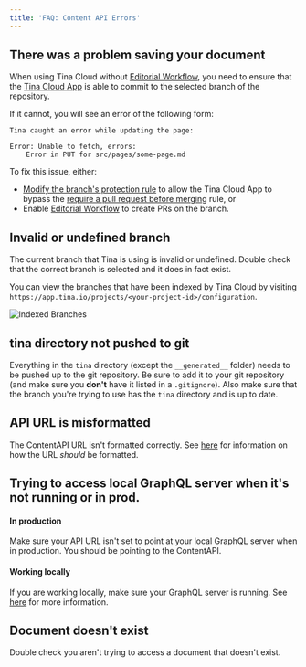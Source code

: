 ```yaml
---
title: 'FAQ: Content API Errors'
---
```


## There was a problem saving your document

When using Tina Cloud without [Editorial Workflow](https://tina.io/editorial-workflow/), you need to ensure that the [Tina Cloud App](https://github.com/apps/tina-cloud-app) is able to commit to the selected branch of the repository.

If it cannot, you will see an error of the following form:

```
Tina caught an error while updating the page:

Error: Unable to fetch, errors:
    Error in PUT for src/pages/some-page.md
```

To fix this issue, either:

- [Modify the branch's protection rule](https://docs.github.com/en/repositories/configuring-branches-and-merges-in-your-repository/managing-protected-branches/managing-a-branch-protection-rule#editing-a-branch-protection-rule) to allow the Tina Cloud App to bypass the [require a pull request before merging](https://docs.github.com/en/repositories/configuring-branches-and-merges-in-your-repository/managing-protected-branches/about-protected-branches#require-pull-request-reviews-before-merging) rule, or
- Enable [Editorial Workflow](https://tina.io/editorial-workflow/) to create PRs on the branch.

## Invalid or undefined branch

The current branch that Tina is using is invalid or undefined. Double check that the correct branch is selected and it does in fact exist.

You can view the branches that have been indexed by Tina Cloud by visiting `https://app.tina.io/projects/<your-project-id>/configuration`.

![Indexed Branches](https://res.cloudinary.com/forestry-demo/image/upload/v1673277689/tina-io/docs/tina-cloud/Screen_Shot_2023-01-09_at_11.20.46_AM.png)

## tina directory not pushed to git

Everything in the `tina` directory (except the `__generated__` folder) needs to be pushed up to the git repository. Be sure to add it to your git repository (and make sure you **don't** have it listed in a `.gitignore`). Also make sure that the branch you're trying to use has the `tina` directory and is up to date.

## API URL is misformatted

The ContentAPI URL isn't formatted correctly. See [here](/docs/tina-cloud/overview/#enabling-tina-cloud-in-tinacms) for information on how the URL _should_ be formatted.

## Trying to access local GraphQL server when it's not running or in prod.

#### In production

Make sure your API URL isn't set to point at your local GraphQL server when in production. You should be pointing to the ContentAPI.

#### Working locally

If you are working locally, make sure your GraphQL server is running. See [here](/docs/graphql/cli/) for more information.

## Document doesn't exist

Double check you aren't trying to access a document that doesn't exist.
